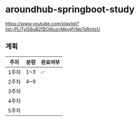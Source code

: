 # aroundhub-springboot-study
https://www.youtube.com/playlist?list=PLlTylS8uB2fBOi6uzvMpojFrNe7sRmlzU
## 계획
|주차|분량|완료여부|
|----------|-----|-|
|1주차|1~3|✅|
|2주차|4~9| |
|3주차| | |
|4주차| | |
|5주차| | |
